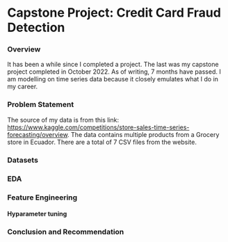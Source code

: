 # Capstone Project: Credit Card Fraud Detection

### Overview

It has been a while since I completed a project. The last was my capstone project completed in October 2022. As of writing, 7 months have passed. I am modelling on time series data because it closely emulates what I do in my career.

### Problem Statement

The source of my data is from this link: https://www.kaggle.com/competitions/store-sales-time-series-forecasting/overview.
The data contains multiple products from a Grocery store in Ecuador. There are a total of 7 CSV files from the website.

### Datasets



### EDA



### Feature Engineering



#### Hyparameter tuning



### Conclusion and Recommendation
